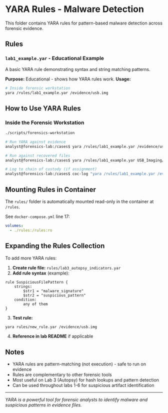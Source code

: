 # YARA Rules - Malware Detection

This folder contains YARA rules for pattern-based malware detection across forensic evidence.

## Rules

### `lab1_example.yar` - Educational Example
A basic YARA rule demonstrating syntax and string matching patterns.

**Purpose:** Educational - shows how YARA rules work.
**Usage:**
```bash
# Inside forensic workstation
yara /rules/lab1_example.yar /evidence/usb.img
```

## How to Use YARA Rules

### Inside the Forensic Workstation
```bash
./scripts/forensics-workstation

# Run YARA against evidence
analyst@forensics-lab:/cases$ yara /rules/lab1_example.yar /evidence/usb.img

# Run against recovered files
analyst@forensics-lab:/cases$ yara /rules/lab1_example.yar USB_Imaging/tsk_recover_out/

# Log to chain of custody (if assignment)
analyst@forensics-lab:/cases$ coc-log "yara /rules/lab1_example.yar /evidence/usb.img" "Malware pattern matching"
```

## Mounting Rules in Container

The `rules/` folder is automatically mounted read-only in the container at `/rules`.

See `docker-compose.yml` line 17:
```yaml
volumes:
  - ./rules:/rules:ro
```

## Expanding the Rules Collection

To add more YARA rules:

1. **Create rule file:** `rules/lab3_autopsy_indicators.yar`
2. **Add rule syntax** (example):
```yara
rule SuspiciousFilePattern {
    strings:
        $str1 = "malware_signature"
        $str2 = "suspicious_pattern"
    condition:
        any of them
}
```

3. **Test rule:**
```bash
yara rules/new_rule.yar /evidence/usb.img
```

4. **Reference in lab README** if applicable

## Notes

- YARA rules are pattern-matching (not execution) - safe to run on evidence
- Rules are complementary to other forensic tools
- Most useful on Lab 3 (Autopsy) for hash lookups and pattern detection
- Can be used throughout labs 1-6 for suspicious artifact identification

---

*YARA is a powerful tool for forensic analysts to identify malware and suspicious patterns in evidence files.*
